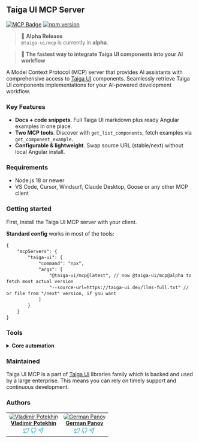 ## Taiga UI MCP Server

[![MCP Badge](https://lobehub.com/badge/mcp/taiga-family-taiga-ui-mcp?style=plastic)](https://lobehub.com/mcp/taiga-family-taiga-ui-mcp)
[![npm version](https://img.shields.io/npm/v/@taiga-ui/mcp.svg)](https://npmjs.com/package/@taiga-ui/mcp)

> 🚧 **Alpha Release**  
> `@taiga-ui/mcp` is currently in **alpha**.

> **🚀 The fastest way to integrate Taiga UI components into your AI workflow**

A Model Context Protocol (MCP) server that provides AI assistants with comprehensive access to [Taiga UI](https://taiga-ui.dev) components. Seamlessly retrieve Taiga UI components implementations for your AI-powered development workflow.

### Key Features

* **Docs + code snippets**. Full Taiga UI markdown plus ready Angular examples in one place.
* **Two MCP tools**. Discover with `get_list_components`, fetch examples via `get_component_example`.
* **Configurable & lightweight**. Swap source URL (stable/next) without local Angular install.

### Requirements

-   Node.js 18 or newer
-   VS Code, Cursor, Windsurf, Claude Desktop, Goose or any other MCP client

### Getting started

First, install the Taiga UI MCP server with your client.

**Standard config** works in most of the tools:

```json5
{
    "mcpServers": {
        "taiga-ui": {
            "command": "npx",
            "args": [
                "@taiga-ui/mcp@latest", // now @taiga-ui/mcp@alpha to fetch most actual version
                "--source-url=https://taiga-ui.dev/llms-full.txt" // or file from "/next" version, if you want
            ]
        }
    }
}
```

### Tools

<details>
<summary><b>Core automation</b></summary>

1. `get_list_components { query?: string }`

     - Lists component / section identifiers (with fuzzy substring filtering) along with basic metadata (category, package, type).
     - Input: optional `query` string to filter IDs (case-insensitive substring).
     - Output: strictly structured JSON containing `items`, `total`, `query`.

```json5
{
    "items": [
        { "id": "components/Alert", "name": "Alert", "category": "components", "package": "CORE", "type": "component" }
    ],
    "total": 1,
    "query": null
}
```

2. `get_component_example { "names": ["...", "..."] }`

     - Returns full markdown content for each resolved section (entire component documentation).
     - Fuzzy name resolution: exact match, path segment, suffix, substring, and `Tui*` variants.
     - Input: `{ names: string[] }` (each name length ≥ 2).
     - Output: `results` array with objects: `query`, `id` (if resolved), `package`, `type`, `suggestions` (only when unresolved), `content` (array of code blocks, if examples exist). Top-level also includes `matched` (count of resolved names).

```json5
{
    "results": [
        {
            "query": "Alert",
            "id": "components/Alert",
            "package": "CORE",
            "type": "component",
            "content": ["# components/Alert\n- **Package**: ... (full section markdown here)"]
        }
    ],
    "matched": 1
}
```

> Tip: Combine `get_list_components` to discover IDs and then fetch full implementation snippets with `get_component_example`.

</details>

### Maintained

Taiga UI MCP is a part of [Taiga UI](https://github.com/taiga-family/taiga-ui) libraries family which is backed and used by a
large enterprise. This means you can rely on timely support and continuous development.

### Authors

<table>
    <tr> 
        <td align="center">
            <a href="https://github.com/vladimirpotekhin"
                ><img
                    src="https://github.com/vladimirpotekhin.png?size=200"
                    width="100"
                    style="margin-bottom: -4px; border-radius: 8px;"
                    alt="Vladimir Potekhin"
                /><br /><b>Vladimir&nbsp;Potekhin</b></a
            >
            <div style="margin-top: 4px">
                <a
                    href="https://twitter.com/v_potekhin"
                    title="Twitter"
                    ><img
                        width="16"
                        src="https://raw.githubusercontent.com/MarsiBarsi/readme-icons/main/twitter.svg"
                /></a>
                <a
                    href="https://github.com/vladimirpotekhin"
                    title="GitHub"
                    ><img
                        width="16"
                        src="https://raw.githubusercontent.com/MarsiBarsi/readme-icons/main/github.svg"
                /></a>
                <a
                    href="https://t.me/v_potekhin"
                    title="Telegram"
                    ><img
                        width="16"
                        src="https://raw.githubusercontent.com/MarsiBarsi/readme-icons/main/send.svg"
                /></a>
            </div>
        </td> 
        <td align="center">
            <a href="https://github.com/mdlufy"
                ><img
                    src="https://github.com/mdlufy.png?size=200"
                    width="100"
                    style="margin-bottom: -4px; border-radius: 8px;"
                    alt="German Panov"
                /><br /><b>German&nbsp;Panov</b></a
            >
            <div style="margin-top: 4px">
                <a
                    href="https://twitter.com/mdlufy_"
                    title="Twitter"
                    ><img
                        width="16"
                        src="https://raw.githubusercontent.com/MarsiBarsi/readme-icons/main/twitter.svg"
                /></a>
                <a
                    href="https://github.com/mdlufy"
                    title="GitHub"
                    ><img
                        width="16"
                        src="https://raw.githubusercontent.com/MarsiBarsi/readme-icons/main/github.svg"
                /></a>
                <a
                    href="https://t.me/mdlufy"
                    title="Telegram"
                    ><img
                        width="16"
                        src="https://raw.githubusercontent.com/MarsiBarsi/readme-icons/main/send.svg"
                /></a>
            </div>
        </td>
    </tr>
</table>
